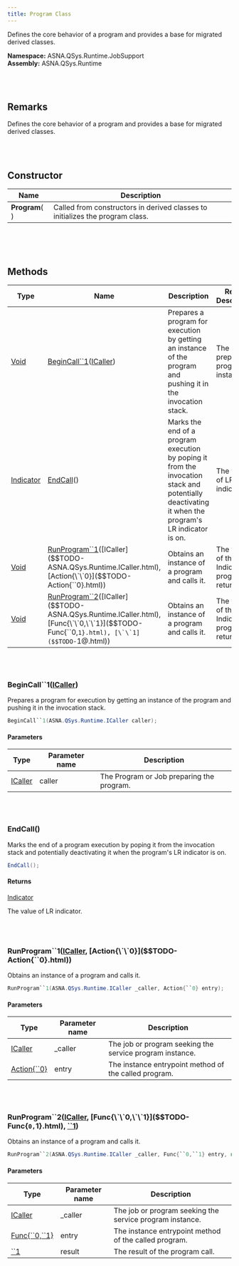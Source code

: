 ```yaml
---
title: Program Class
---
```


Defines the core behavior of a program and provides a base for migrated derived classes.

**Namespace:** ASNA.QSys.Runtime.JobSupport <br/>
**Assembly:** ASNA.QSys.Runtime

<br>
<br>

## Remarks

Defines the core behavior of a program and provides a base for migrated derived classes.

[//]: # ($$TODO: Complete the Remarks section.)

<br>
<br>

## Constructor

| Name |  Description 
| --- | --- 
| **Program**(  ) | Called from constructors in derived classes to initializes the program class.

<br>


<br>
<br>

## Methods

| Type | Name | Description | Return Description 
| --- | --- | --- | --- 
| [Void](https://docs.microsoft.com/en-us/dotnet/api/system.void) | [BeginCall\`\`1](#begincall\`\`1icaller)([ICaller]($$TODO-ASNA.QSys.Runtime.ICaller.html)) | Prepares a program for execution by getting an instance of the program and pushing it in the invocation stack. | The prepared program instance.
| [Indicator]($$TODO-ASNA.QSys.Runtime.Indicator.html) | [EndCall](#endcall)() | Marks the end of a program execution by poping it from the invocation stack and potentially deactivating it when the program's LR indicator is on. | The value of LR indicator.
| [Void](https://docs.microsoft.com/en-us/dotnet/api/system.void) | [RunProgram\`\`1](#runprogram\`\`1icaller-action{``0})([ICaller]($$TODO-ASNA.QSys.Runtime.ICaller.html), [Action{\`\`0}]($$TODO-Action{``0}.html)) | Obtains an instance of a program and calls it. | The value of the LR Indicator on program return.
| [Void](https://docs.microsoft.com/en-us/dotnet/api/system.void) | [RunProgram\`\`2](#runprogram\`\`2icaller-func{``0-``1}-``1)([ICaller]($$TODO-ASNA.QSys.Runtime.ICaller.html), [Func{\`\`0,\`\`1}]($$TODO-Func{``0,``1}.html), [\`\`1]($$TODO-``1@.html)) | Obtains an instance of a program and calls it. | The value of the LR Indicator on program return.

<br>
<br>

### BeginCall\`\`1([ICaller]($$TODO-ASNA.QSys.Runtime.ICaller.html))

Prepares a program for execution by getting an instance of the program and pushing it in the invocation stack.

```cs
BeginCall``1(ASNA.QSys.Runtime.ICaller caller);
```

#### Parameters

| Type | Parameter name | Description
| --- | --- | ---
| [ICaller]($$TODO-ASNA.QSys.Runtime.ICaller.html) | caller | The Program or Job preparing the program. 


<br>
<br>

### EndCall()

Marks the end of a program execution by poping it from the invocation stack and potentially deactivating it when the program's LR indicator is on.

```cs
EndCall();
```

#### Returns

[Indicator]($$TODO-ASNA.QSys.Runtime.Indicator.html)

The value of LR indicator.


<br>
<br>

### RunProgram\`\`1([ICaller]($$TODO-ASNA.QSys.Runtime.ICaller.html), [Action{\`\`0}]($$TODO-Action{``0}.html))

Obtains an instance of a program and calls it.

```cs
RunProgram``1(ASNA.QSys.Runtime.ICaller _caller, Action{``0} entry);
```

#### Parameters

| Type | Parameter name | Description
| --- | --- | ---
| [ICaller]($$TODO-ASNA.QSys.Runtime.ICaller.html) | _caller | The job or program seeking the service program instance. 
| [Action{\`\`0}]($$TODO-Action{``0}.html) | entry | The instance entrypoint method of the called program. 


<br>
<br>

### RunProgram\`\`2([ICaller]($$TODO-ASNA.QSys.Runtime.ICaller.html), [Func{\`\`0,\`\`1}]($$TODO-Func{``0,``1}.html), [\`\`1]($$TODO-``1@.html))

Obtains an instance of a program and calls it.

```cs
RunProgram``2(ASNA.QSys.Runtime.ICaller _caller, Func{``0,``1} entry, ref ``1 result);
```

#### Parameters

| Type | Parameter name | Description
| --- | --- | ---
| [ICaller]($$TODO-ASNA.QSys.Runtime.ICaller.html) | _caller | The job or program seeking the service program instance. 
| [Func{\`\`0,\`\`1}]($$TODO-Func{``0,``1}.html) | entry | The instance entrypoint method of the called program. 
| [\`\`1]($$TODO-``1@.html) | result | The result of the program call. 


<br>
<br>

